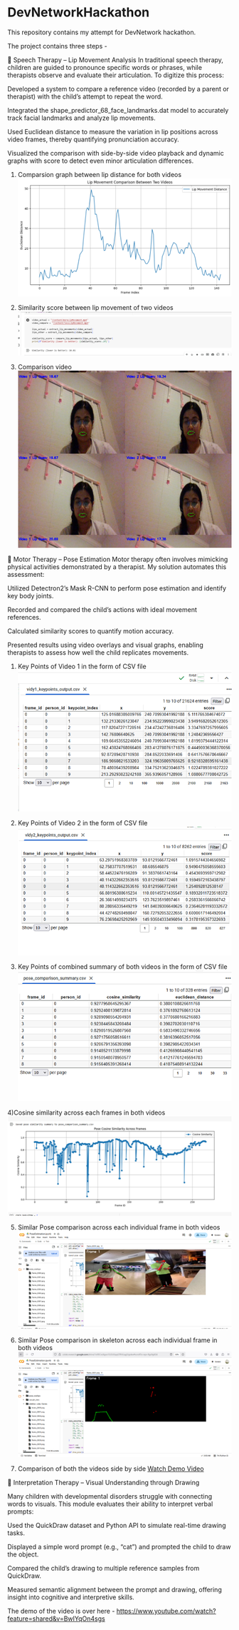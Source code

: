 # DevNetworkHackathon
This repository contains my attempt for DevNetwork hackathon.

The project contains three steps - 



🔹 Speech Therapy – Lip Movement Analysis
In traditional speech therapy, children are guided to pronounce specific words or phrases, while therapists observe and evaluate their articulation. To digitize this process:

Developed a system to compare a reference video (recorded by a parent or therapist) with the child’s attempt to repeat the word.

Integrated the shape_predictor_68_face_landmarks.dat model to accurately track facial landmarks and analyze lip movements.

Used Euclidean distance to measure the variation in lip positions across video frames, thereby quantifying pronunciation accuracy.

Visualized the comparison with side-by-side video playback and dynamic graphs with score to detect even minor articulation 
differences.

1) Comparsion graph between lip distance for both videos
![App Screenshot](LipMovementComparison/graph.png)

2) Similarity score between lip movement of two videos 
 ![App Screenshot](LipMovementComparison/similarityScore.png)

3) Comparison video  
![App Screenshot](LipMovementComparison/sideToSideVideoComparisonWithRealTimeScore.png)




🔹 Motor Therapy – Pose Estimation
Motor therapy often involves mimicking physical activities demonstrated by a therapist. My solution automates this assessment:

Utilized Detectron2’s Mask R-CNN to perform pose estimation and identify key body joints.

Recorded and compared the child’s actions with ideal movement references.

Calculated similarity scores to quantify motion accuracy.

Presented results using video overlays and visual graphs, enabling therapists to assess how well the child replicates movements.

1) Key Points of Video 1 in the form of CSV file
![App Screenshot](PoseEstimation/PoseEstimationKeypointExtractionIndividualVideo1.png)

2) Key Points of Video 2 in the form of CSV file
![App Screenshot](PoseEstimation/PoseEstimationKeypointExtractionIndividualVideo2.png)

3) Key Points of combined summary of both videos in the form of CSV file
![App Screenshot](PoseEstimation/PoseEstimationKeypointExtractionSummaryBothVideos.png)

4)Cosine similarity across each frames in both videos
![App Screenshot](PoseEstimation/PoseEstimationGraph.png)

5) Similar Pose comparison across each individual frame in both videos
![App Screenshot](PoseEstimation/PoseEstimationIndividualPoseComparison.png)

6) Similar Pose comparison in skeleton across each individual frame in both videos
![App Screenshot](PoseEstimation/PoseEstimationIndividualSkeletonPoseComparison.png)

7) Comparison of both the videos side by side
[Watch Demo Video](media/combined_skeleton_fake.mp4)





🔹 Interpretation Therapy – Visual Understanding through Drawing

Many children with developmental disorders struggle with connecting words to visuals. This module evaluates their ability to interpret verbal prompts:

Used the QuickDraw dataset and Python API to simulate real-time drawing tasks.

Displayed a simple word prompt (e.g., “cat”) and prompted the child to draw the object.

Compared the child’s drawing to multiple reference samples from QuickDraw.

Measured semantic alignment between the prompt and drawing, offering insight into cognitive and interpretive skills.



The demo of the video is over here - https://www.youtube.com/watch?feature=shared&v=BwIYqOn4sgs
